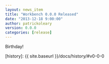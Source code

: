 ```yaml
---
layout: news_item
title: "Workbench 0.0.0 Released"
date: "2013-12-18 9:00:00"
author: patrickoleary
version: 0.0.0
categories: [release]
---
```


Birthday!

[history]: {{ site.baseurl }}/docs/history/#v0-0-0